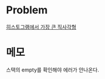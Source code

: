 # Problem
[히스토그램에서 가장 큰 직사각형](https://www.acmicpc.net/problem/6549)
   
# 메모
스택의 empty를 확인해야 에러가 안나온다.   